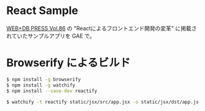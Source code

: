 React Sample
============

[WEB+DB PRESS Vol.86](http://gihyo.jp/magazine/wdpress/archive/2015/vol86) の "Reactによるフロントエンド開発の変革" に掲載されていたサンプルアプリを GAE で。


# Browserify によるビルド

```zsh
$ npm install -g browserify
$ npm install -g watchify
$ npm install --save-dev reactify

$ watchify -t reactify static/jsx/src/app.jsx -o static/jsx/dst/app.js -v
```

